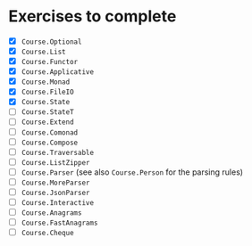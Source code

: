 # Exercises to complete
 - [X] `Course.Optional`
 - [X] `Course.List`
 - [X] `Course.Functor`
 - [X] `Course.Applicative`
 - [X] `Course.Monad`
 - [X] `Course.FileIO`
 - [X] `Course.State`
 - [ ] `Course.StateT`
 - [ ] `Course.Extend`
 - [ ] `Course.Comonad`
 - [ ] `Course.Compose`
 - [ ] `Course.Traversable`
 - [ ] `Course.ListZipper`
 - [ ] `Course.Parser` (see also `Course.Person` for the parsing rules)
 - [ ] `Course.MoreParser`
 - [ ] `Course.JsonParser`
 - [ ] `Course.Interactive`
 - [ ] `Course.Anagrams`
 - [ ] `Course.FastAnagrams`
 - [ ] `Course.Cheque`
